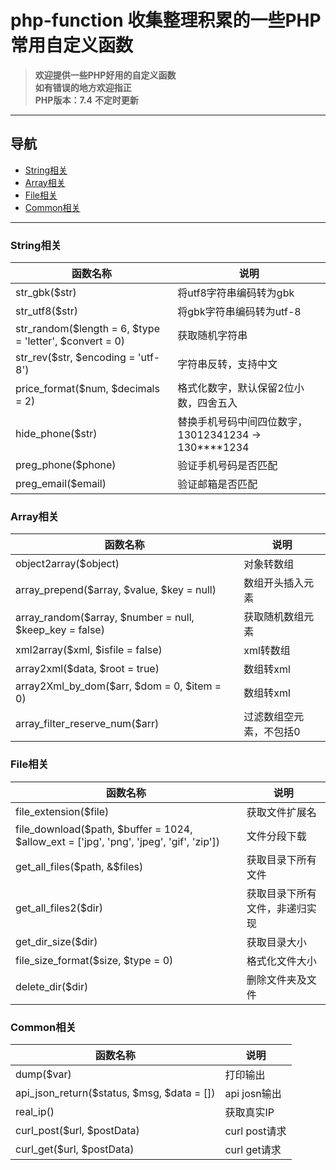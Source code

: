 # php-function 收集整理积累的一些PHP常用自定义函数  
> **欢迎提供一些PHP好用的自定义函数**  
> **如有错误的地方欢迎指正**  
> **PHP版本：7.4**
> **不定时更新**

***

## 导航
- [String相关](#String相关)
- [Array相关](#Array相关)
- [File相关](#File相关)
- [Common相关](#Common相关)

***

### String相关  

函数名称|说明  
-|-
str_gbk($str) | 将utf8字符串编码转为gbk  
str_utf8($str) | 将gbk字符串编码转为utf-8  
str_random($length = 6, $type = 'letter', $convert = 0) | 获取随机字符串  
str_rev($str, $encoding = 'utf-8') | 字符串反转，支持中文  
price_format($num, $decimals = 2) | 格式化数字，默认保留2位小数，四舍五入  
hide_phone($str) | 替换手机号码中间四位数字，13012341234 -> 130****1234
preg_phone($phone) | 验证手机号码是否匹配
preg_email($email) | 验证邮箱是否匹配


### Array相关  

函数名称|说明  
-|-
object2array($object) | 对象转数组  
array_prepend($array, $value, $key = null) | 数组开头插入元素  
array_random($array, $number = null, $keep_key = false) | 获取随机数组元素  
xml2array($xml, $isfile = false) | xml转数组  
array2xml($data, $root = true) | 数组转xml  
array2Xml_by_dom($arr, $dom = 0, $item = 0) |  数组转xml   
array_filter_reserve_num($arr) |  过滤数组空元素，不包括0  


### File相关

函数名称|说明  
-|-
file_extension($file) | 获取文件扩展名  
file_download($path, $buffer = 1024, $allow_ext = ['jpg', 'png', 'jpeg', 'gif', 'zip']) | 文件分段下载
get_all_files($path, &$files) | 获取目录下所有文件  
get_all_files2($dir) | 获取目录下所有文件，非递归实现  
get_dir_size($dir) | 获取目录大小  
file_size_format($size, $type = 0) | 格式化文件大小  
delete_dir($dir) | 删除文件夹及文件  


### Common相关

函数名称|说明  
-|-
dump($var) | 打印输出  
api_json_return($status, $msg, $data = []) | api josn输出  
real_ip() | 获取真实IP  
curl_post($url, $postData) | curl post请求  
curl_get($url, $postData) | curl get请求  







